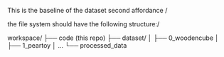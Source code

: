 This is the baseline of the dataset second affordance /

the file system should have the following structure:/

workspace/
├── code (this repo)
├── dataset/
│   ├── 0_woodencube
│   ├── 1_peartoy
│   ...
└── processed_data





